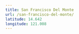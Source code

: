 ```yaml
---
title: San Francisco Del Monte
url: /san-francisco-del-monte/
latitude: 14.642
longitude: 121.008
---
```

